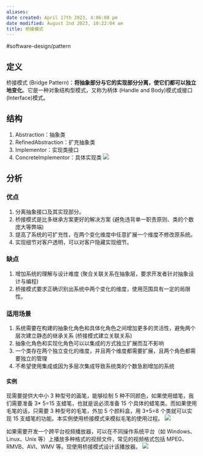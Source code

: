 ```yaml
---
aliases: 
date created: April 17th 2023, 4:06:08 pm
date modified: August 2nd 2023, 10:22:04 am
title: 桥接模式
---
```

#software-design/pattern

## 定义
桥接模式 (Bridge Pattern)：**将抽象部分与它的实现部分分离，使它们都可以独立地变化**。它是一种对象结构型模式，又称为柄体 (Handle and Body)模式或接口 (Interface)模式。

## 结构
1. Abstraction：抽象类
2. RefinedAbstraction：扩充抽象类
3. Implementor：实现类接口
4. ConcreteImplementor：具体实现类
![](https://spricoder.oss-cn-shanghai.aliyuncs.com/2021-Software-System-Design/img/lec08/3.png)

## 分析
### 优点
1. 分离抽象接口及其实现部分。
2. 桥接模式是比多继承方案更好的解决方案 (避免违背单一职责原则、类的个数庞大等弊端)
3. 提高了系统的可扩充性，在两个变化维度中任意扩展一个维度不修改原系统。
4. 实现细节对客户透明，可以对客户隐藏实现细节。

### 缺点
1. 增加系统的理解与设计难度 (聚合关联关系在抽象层，要求开发者针对抽象设计与编程)
2. 桥接模式要求正确识别出系统中两个变化的维度，使用范围具有一定的局限性。

### 适用场景
1. 系统需要在构建的抽象化角色和具体化角色之间增加更多的灵活性，避免两个层次建立静态的继承关系 (桥接模式建立关联关系)
2. 抽象化角色和实现化角色可以以集成的方式独立扩展而互不影响
3. 一个类存在两个独立变化的维度，并且两个维度都需要扩展，且两个角色都需要独立的管理
4. 不希望使用集成或因为多层次集成导致系统类的个数急剧增加的系统

#### 实例
现需要提供大中小 3 种型号的画笔，能够绘制 5 种不同颜色，如果使用蜡笔，我们需要准备 3* 5=15 支蜡笔，也就是说必须准备 15 个具体的蜡笔类。而如果使用毛笔的话，只需要 3 种型号的毛笔，外加 5 个颜料盒，用 3+5=8 个类就可以实现 15 支蜡笔的功能。本实例使用桥接模式来模拟毛笔的使用过程。
![](https://spricoder.oss-cn-shanghai.aliyuncs.com/2021-Software-System-Design/img/lec08/4.png)

如果需要开发一个跨平台视频播放器，可以在不同操作系统平台（如 Windows、Linux、Unix 等）上播放多种格式的视频文件，常见的视频格式包括 MPEG、RMVB、AVI、WMV 等。现使用桥接模式设计该播放器。
![](https://spricoder.oss-cn-shanghai.aliyuncs.com/2021-Software-System-Design/img/lec08/5.png)
